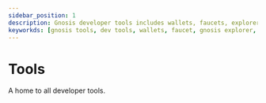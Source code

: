 ```yaml
---
sidebar_position: 1
description: Gnosis developer tools includes wallets, faucets, explorers, rpc providers and more.
keyworkds: [gnosis tools, dev tools, wallets, faucet, gnosis explorer, rpc provider, rpc node]
---
```


# Tools
A home to all developer tools.




